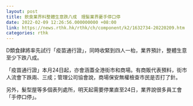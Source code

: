 ```yaml
---
layout: post
title: 飲食業界料整體生意跌八成　理髮業界憂手停口停
date: 2022-02-09 12:26:56.000000000 +08:00
link: https://news.rthk.hk/rthk/ch/component/k2/1632734-20220209.htm
categories: rthk
---
```


D類食肆將率先試行「疫苗通行證」，同時收緊到四人一枱，業界預計，整體生意至少下跌八成。

「疫苗通行證」本月24日起，亦會涵蓋全港街市和商場。有商販代表預料，街市人流會下跌兩、三成；管理公司協會說，商場保安無權檢查市民是否打了針。

另外，髮型屋等多個表列處所，明天起需要停業直至24日，業界說很多員工會「手停口停」。
